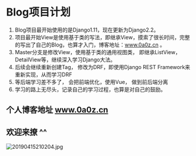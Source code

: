 # Blog项目计划

1. Blog项目最开始使用的是Django1.11，现在更新为Django2.2。
2. 项目最开始View是使用基于类的写法，即继承View，摸索了很长时间，完整的写出了自己的Blog，也算才入门，博客地址：www.0a0z.cn 。
3. Master分支是修改View，使用基于类的通用视图类， 即继承ListView， DetailView等，继续深入学习Django大法。
4. 后续会继续重新创建Tag， 修改为DRF，即使用Django REST Framework来重新实现，从而学习DRF
5. 等后端学习差不多了， 会把前端优化，使用Vue， 做到前后端分离
6. 学习的路上无尽头，记录自己的学习过程，也算是对自己的鼓励。

## 个人博客地址 www.0a0z.cn

## 欢迎来撩 ^^

![20190415210204.jpg](http://img.0a0z.cn/BlogPhoto//20190415210204.jpg)
